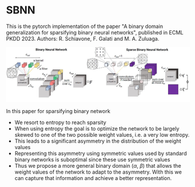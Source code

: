 # SBNN
This is the pytorch implementation of the paper "A binary domain generalization for sparsifying binary neural networks", published in ECML PKDD 2023. Authors: R. Schiavone, F. Galati and M. A. Zuluaga.

![High level view](SBNN_convolution.jpg)

In this paper for sparsifying binary network 
 - We resort to entropy to reach sparsity
 - When using entropy the goal is to optimize the network to be largely skewed to one of the two possible weight values, i.e. a very low entropy.
 - This leads to a significant asymmetry in the distribution of the weight values
 - Representing this asymmetry using symmetric values used by standard binary networks is suboptimal since these use symmetric values
 - Thus we propose a more general binary domain ($\alpha$, $\beta$) that allows the weight values of the network to adapt to the asymmetry. With this we can capture that information and achieve a better representation.
